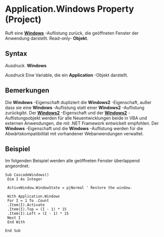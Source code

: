 
# Application.Windows Property (Project)

Ruft eine  **[Windows](6fc70ece-0257-5565-907b-e0e7a6770980.md)** -Auflistung zurück, die geöffneten Fenster der Anwendung darstellt. Read-only- **Objekt**.


## Syntax

 _Ausdruck_. **Windows**

 _Ausdruck_ Eine Variable, die ein **Application** -Objekt darstellt.


## Bemerkungen

Die  **Windows** -Eigenschaft dupliziert die **Windows2** -Eigenschaft, außer dass sie eine **Windows** -Auflistung statt einer **Windows2** -Auflistung zurückgibt. Der **[Windows2](038d051c-769d-3a14-c884-7b4b669d3cc8.md)** -Eigenschaft und der **[Windows2](a58383c6-12c7-81b3-10e8-81ba9180404c.md)** -Auflistungsobjekt werden für alle Neuentwicklungen beide in VBA und externen Anwendungen, die mit .NET Framework entwickelt empfohlen. Der **Windows** -Eigenschaft und die **Windows** -Auflistung werden für die Abwärtskompatibilität mit vorhandener Webanwendungen verwaltet.


## Beispiel

Im folgenden Beispiel werden alle geöffneten Fenster überlappend angeordnet.


```
Sub CascadeWindows() 
 Dim I As Integer 
 
 ActiveWindow.WindowState = pjNormal ' Restore the window. 
 
 With Application.Windows 
 For I = 1 To .Count 
 .Item(I).Activate 
 .Item(I).Top = (I - 1) * 15 
 .Item(I).Left = (I - 1) * 15 
 Next I 
 End With 
 
End Sub
```

